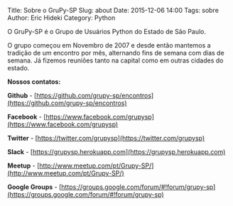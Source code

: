 Title: Sobre o GruPy-SP
Slug: about
Date: 2015-12-06 14:00
Tags: sobre
Author: Eric Hideki
Category: Python

O GruPy-SP é o Grupo de Usuários Python do Estado de São Paulo.

O grupo começou em Novembro de 2007 e desde então mantemos a tradição de um encontro por mês, alternando fins de semana com dias de semana. Já fizemos reuniões tanto na capital como em outras cidades do estado.

**Nossos contatos:**

**Github** - [https://github.com/grupy-sp/encontros](https://github.com/grupy-sp/encontros)  

**Facebook** - [https://www.facebook.com/grupysp](https://www.facebook.com/grupysp)  

**Twitter** - [https://twitter.com/grupysp](https://twitter.com/grupysp)  

**Slack** - [https://grupysp.herokuapp.com](https://grupysp.herokuapp.com)  

**Meetup** - [http://www.meetup.com/pt/Grupy-SP/](http://www.meetup.com/pt/Grupy-SP/)

**Google Groups** - [https://groups.google.com/forum/#!forum/grupy-sp](https://groups.google.com/forum/#!forum/grupy-sp)

